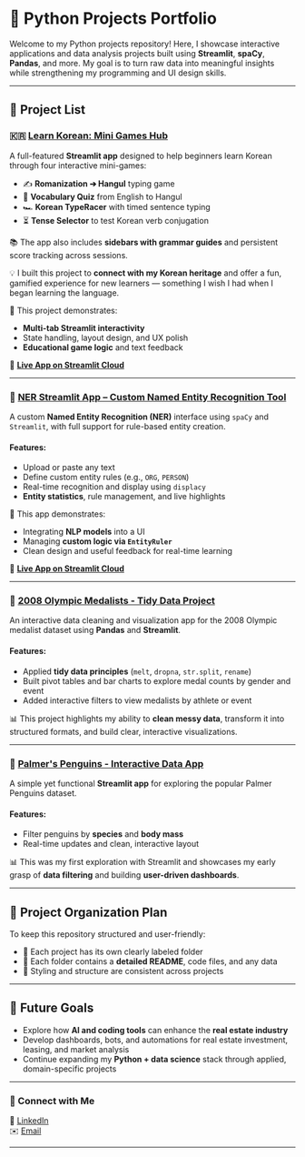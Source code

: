# 🐍 Python Projects Portfolio

Welcome to my Python projects repository! Here, I showcase interactive applications and data analysis projects built using **Streamlit**, **spaCy**, **Pandas**, and more. My goal is to turn raw data into meaningful insights while strengthening my programming and UI design skills.

---

## 📌 Project List

### 🇰🇷 [Learn Korean: Mini Games Hub](https://github.com/GooboGobbo/Edge-Python-Portfolio/tree/main/StreamlitAppFinal)

A full-featured **Streamlit app** designed to help beginners learn Korean through four interactive mini-games:  
- ✍️ **Romanization ➔ Hangul** typing game  
- 📝 **Vocabulary Quiz** from English to Hangul  
- 🏎️ **Korean TypeRacer** with timed sentence typing  
- ⏳ **Tense Selector** to test Korean verb conjugation

📚 The app also includes **sidebars with grammar guides** and persistent score tracking across sessions.

💡 I built this project to **connect with my Korean heritage** and offer a fun, gamified experience for new learners — something I wish I had when I began learning the language.

🧠 This project demonstrates:
- **Multi-tab Streamlit interactivity**
- State handling, layout design, and UX polish
- **Educational game logic** and text feedback

🔗 **[Live App on Streamlit Cloud](https://hangulpractice.streamlit.app/)**

---

### 🧠 [NER Streamlit App – Custom Named Entity Recognition Tool](https://github.com/GooboGobbo/Edge-Python-Portfolio/tree/main/NERStreamlitApp)

A custom **Named Entity Recognition (NER)** interface using `spaCy` and `Streamlit`, with full support for rule-based entity creation.

#### Features:
- Upload or paste any text
- Define custom entity rules (e.g., `ORG`, `PERSON`)
- Real-time recognition and display using `displacy`
- **Entity statistics**, rule management, and live highlights

📌 This app demonstrates:
- Integrating **NLP models** into a UI
- Managing **custom logic via `EntityRuler`**
- Clean design and useful feedback for real-time learning

🔗 **[Live App on Streamlit Cloud](https://nergoobogobbo.streamlit.app/)**

---

### 🏅 [2008 Olympic Medalists - Tidy Data Project](https://github.com/GooboGobbo/Edge-Python-Portfolio/tree/main/TidyData-Project)

An interactive data cleaning and visualization app for the 2008 Olympic medalist dataset using **Pandas** and **Streamlit**.

#### Features:
- Applied **tidy data principles** (`melt`, `dropna`, `str.split`, `rename`)
- Built pivot tables and bar charts to explore medal counts by gender and event
- Added interactive filters to view medalists by athlete or event

📊 This project highlights my ability to **clean messy data**, transform it into structured formats, and build clear, interactive visualizations.

---

### 🐧 [Palmer's Penguins - Interactive Data App](https://github.com/GooboGobbo/Edge-Python-Portfolio/tree/main/basic-streamlit-app)

A simple yet functional **Streamlit app** for exploring the popular Palmer Penguins dataset.

#### Features:
- Filter penguins by **species** and **body mass**
- Real-time updates and clean, interactive layout

📊 This was my first exploration with Streamlit and showcases my early grasp of **data filtering** and building **user-driven dashboards**.

---

## 📁 Project Organization Plan

To keep this repository structured and user-friendly:
- 📂 Each project has its own clearly labeled folder
- 📜 Each folder contains a **detailed README**, code files, and any data
- 🎨 Styling and structure are consistent across projects

---

## 🚀 Future Goals

- Explore how **AI and coding tools** can enhance the **real estate industry**
- Develop dashboards, bots, and automations for real estate investment, leasing, and market analysis
- Continue expanding my **Python + data science** stack through applied, domain-specific projects

---

### 🔗 Connect with Me

📩 [LinkedIn](https://www.linkedin.com/in/jamesdedge/)  
✉️ [Email](mailto:jedge@nd.edu)

---
